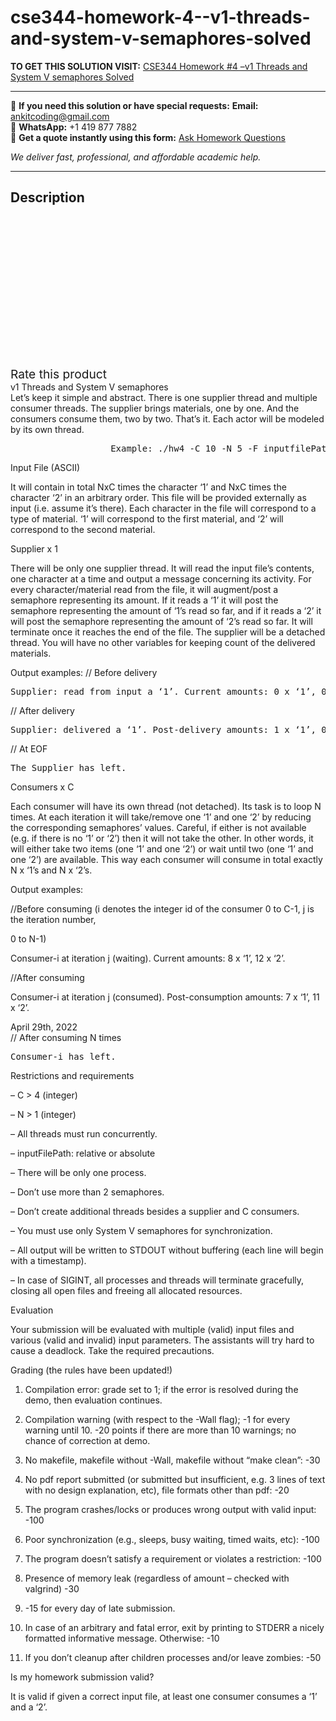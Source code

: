 # cse344-homework-4--v1-threads-and-system-v-semaphores-solved
**TO GET THIS SOLUTION VISIT:** [CSE344 Homework #4 –v1 Threads and System V semaphores Solved](https://www.ankitcodinghub.com/product/cse344-homework-4-v1-threads-and-system-v-semaphores-solved/)


---

📩 **If you need this solution or have special requests:** **Email:** ankitcoding@gmail.com  
📱 **WhatsApp:** +1 419 877 7882  
📄 **Get a quote instantly using this form:** [Ask Homework Questions](https://www.ankitcodinghub.com/services/ask-homework-questions/)

*We deliver fast, professional, and affordable academic help.*

---

<h2>Description</h2>



<div class="kk-star-ratings kksr-auto kksr-align-center kksr-valign-top" data-payload="{&quot;align&quot;:&quot;center&quot;,&quot;id&quot;:&quot;93945&quot;,&quot;slug&quot;:&quot;default&quot;,&quot;valign&quot;:&quot;top&quot;,&quot;ignore&quot;:&quot;&quot;,&quot;reference&quot;:&quot;auto&quot;,&quot;class&quot;:&quot;&quot;,&quot;count&quot;:&quot;0&quot;,&quot;legendonly&quot;:&quot;&quot;,&quot;readonly&quot;:&quot;&quot;,&quot;score&quot;:&quot;0&quot;,&quot;starsonly&quot;:&quot;&quot;,&quot;best&quot;:&quot;5&quot;,&quot;gap&quot;:&quot;4&quot;,&quot;greet&quot;:&quot;Rate this product&quot;,&quot;legend&quot;:&quot;0\/5 - (0 votes)&quot;,&quot;size&quot;:&quot;24&quot;,&quot;title&quot;:&quot;CSE344 Homework #4 –v1 Threads and System V semaphores Solved&quot;,&quot;width&quot;:&quot;0&quot;,&quot;_legend&quot;:&quot;{score}\/{best} - ({count} {votes})&quot;,&quot;font_factor&quot;:&quot;1.25&quot;}">

<div class="kksr-stars">

<div class="kksr-stars-inactive">
            <div class="kksr-star" data-star="1" style="padding-right: 4px">


<div class="kksr-icon" style="width: 24px; height: 24px;"></div>
        </div>
            <div class="kksr-star" data-star="2" style="padding-right: 4px">


<div class="kksr-icon" style="width: 24px; height: 24px;"></div>
        </div>
            <div class="kksr-star" data-star="3" style="padding-right: 4px">


<div class="kksr-icon" style="width: 24px; height: 24px;"></div>
        </div>
            <div class="kksr-star" data-star="4" style="padding-right: 4px">


<div class="kksr-icon" style="width: 24px; height: 24px;"></div>
        </div>
            <div class="kksr-star" data-star="5" style="padding-right: 4px">


<div class="kksr-icon" style="width: 24px; height: 24px;"></div>
        </div>
    </div>

<div class="kksr-stars-active" style="width: 0px;">
            <div class="kksr-star" style="padding-right: 4px">


<div class="kksr-icon" style="width: 24px; height: 24px;"></div>
        </div>
            <div class="kksr-star" style="padding-right: 4px">


<div class="kksr-icon" style="width: 24px; height: 24px;"></div>
        </div>
            <div class="kksr-star" style="padding-right: 4px">


<div class="kksr-icon" style="width: 24px; height: 24px;"></div>
        </div>
            <div class="kksr-star" style="padding-right: 4px">


<div class="kksr-icon" style="width: 24px; height: 24px;"></div>
        </div>
            <div class="kksr-star" style="padding-right: 4px">


<div class="kksr-icon" style="width: 24px; height: 24px;"></div>
        </div>
    </div>
</div>


<div class="kksr-legend" style="font-size: 19.2px;">
            <span class="kksr-muted">Rate this product</span>
    </div>
    </div>
<div class="page" title="Page 1">
<div class="layoutArea">
<div class="column">
v1 Threads and System V semaphores

</div>
</div>
<div class="layoutArea">
<div class="column">
Let’s keep it simple and abstract. There is one supplier thread and multiple consumer threads. The supplier brings materials, one by one. And the consumers consume them, two by two. That’s it. Each actor will be modeled by its own thread.

<pre>                   Example: ./hw4 -C 10 -N 5 -F inputfilePath
</pre>
Input File (ASCII)

It will contain in total NxC times the character ‘1’ and NxC times the character ‘2’ in an arbitrary order. This file will be provided externally as input (i.e. assume it’s there). Each character in the file will correspond to a type of material. ‘1’ will correspond to the first material, and ‘2’ will correspond to the second material.

Supplier x 1

There will be only one supplier thread. It will read the input file’s contents, one character at a time and output a message concerning its activity. For every character/material read from the file, it will augment/post a semaphore representing its amount. If it reads a ‘1’ it will post the semaphore representing the amount of ‘1’s read so far, and if it reads a ‘2’ it will post the semaphore representing the amount of ‘2’s read so far. It will terminate once it reaches the end of the file. The supplier will be a detached thread. You will have no other variables for keeping count of the delivered materials.

Output examples: // Before delivery

<pre>Supplier: read from input a ‘1’. Current amounts: 0 x ‘1’, 0 x ‘2’.
</pre>
// After delivery

<pre>Supplier: delivered a ‘1’. Post-delivery amounts: 1 x ‘1’, 0 x ‘2’.
</pre>
// At EOF

<pre>The Supplier has left.
</pre>
Consumers x C

Each consumer will have its own thread (not detached). Its task is to loop N times. At each iteration it will take/remove one ‘1’ and one ‘2’ by reducing the corresponding semaphores’ values. Careful, if either is not available (e.g. if there is no ‘1’ or ‘2’) then it will not take the other. In other words, it will either take two items (one ‘1’ and one ‘2’) or wait until two (one ‘1’ and one ‘2’) are available. This way each consumer will consume in total exactly N x ‘1’s and N x ‘2’s.

Output examples:

//Before consuming (i denotes the integer id of the consumer 0 to C-1, j is the iteration number,

0 to N-1)

Consumer-i at iteration j (waiting). Current amounts: 8 x ‘1’, 12 x ‘2’.

//After consuming

Consumer-i at iteration j (consumed). Post-consumption amounts: 7 x ‘1’, 11 x ‘2’.

</div>
</div>
<div class="layoutArea">
<div class="column">
April 29th, 2022

</div>
</div>
</div>
<div class="page" title="Page 2">
<div class="layoutArea">
<div class="column">
// After consuming N times

<pre>Consumer-i has left.
</pre>
Restrictions and requirements

– C &gt; 4 (integer)

– N &gt; 1 (integer)

– All threads must run concurrently.

– inputFilePath: relative or absolute

– There will be only one process.

– Don’t use more than 2 semaphores.

– Don’t create additional threads besides a supplier and C consumers.

– You must use only System V semaphores for synchronization.

– All output will be written to STDOUT without buffering (each line will begin with a timestamp).

– In case of SIGINT, all processes and threads will terminate gracefully, closing all open files and freeing all allocated resources.

Evaluation

Your submission will be evaluated with multiple (valid) input files and various (valid and invalid) input parameters. The assistants will try hard to cause a deadlock. Take the required precautions.

Grading (the rules have been updated!)

1) Compilation error: grade set to 1; if the error is resolved during the demo, then evaluation continues.

2) Compilation warning (with respect to the -Wall flag); -1 for every warning until 10. -20 points if there are more than 10 warnings; no chance of correction at demo.

3) No makefile, makefile without -Wall, makefile without “make clean”: -30

4) No pdf report submitted (or submitted but insufficient, e.g. 3 lines of text with no design explanation, etc), file formats other than pdf: -20

5) The program crashes/locks or produces wrong output with valid input: -100

6) Poor synchronization (e.g., sleeps, busy waiting, timed waits, etc): -100

7) The program doesn’t satisfy a requirement or violates a restriction: -100

8) Presence of memory leak (regardless of amount – checked with valgrind) -30

9) -15 for every day of late submission.

10) In case of an arbitrary and fatal error, exit by printing to STDERR a nicely formatted informative message. Otherwise: -10

11) If you don’t cleanup after children processes and/or leave zombies: -50

Is my homework submission valid?

It is valid if given a correct input file, at least one consumer consumes a ‘1’ and a ‘2’.

</div>
</div>
</div>
